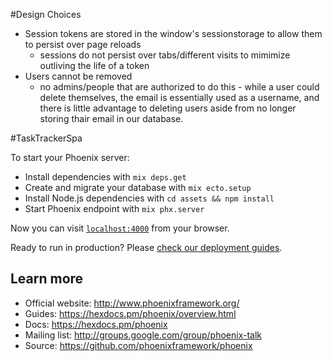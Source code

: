 #Design Choices

* Session tokens are stored in the window's sessionstorage to allow them to
  persist over page reloads
   * sessions do not persist over tabs/different visits to mimimize outliving the
     life of a token
* Users cannot be removed
  * no admins/people that are authorized to do this - while a user could delete
    themselves, the email is essentially used as a username, and there is little
    advantage to deleting users aside from no longer storing thair email in our
    database.


#TaskTrackerSpa

To start your Phoenix server:

  * Install dependencies with `mix deps.get`
  * Create and migrate your database with `mix ecto.setup`
  * Install Node.js dependencies with `cd assets && npm install`
  * Start Phoenix endpoint with `mix phx.server`

Now you can visit [`localhost:4000`](http://localhost:4000) from your browser.

Ready to run in production? Please [check our deployment guides](https://hexdocs.pm/phoenix/deployment.html).

## Learn more

  * Official website: http://www.phoenixframework.org/
  * Guides: https://hexdocs.pm/phoenix/overview.html
  * Docs: https://hexdocs.pm/phoenix
  * Mailing list: http://groups.google.com/group/phoenix-talk
  * Source: https://github.com/phoenixframework/phoenix
